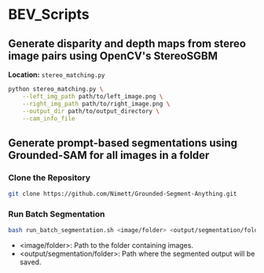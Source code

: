 # BEV_Scripts

## Generate disparity and depth maps from stereo image pairs using OpenCV's StereoSGBM

**Location:** `stereo_matching.py`
```bash
python stereo_matching.py \
    --left_img_path path/to/left_image.png \
    --right_img_path path/to/right_image.png \
    --output_dir path/to/output_directory \
    --cam_info_file
```

## Generate prompt-based segmentations using Grounded-SAM for all images in a folder

### Clone the Repository 
```bash
git clone https://github.com/Nimett/Grounded-Segment-Anything.git
```

### Run Batch Segmentation
```bash
bash run_batch_segmentation.sh <image/folder> <output/segmentation/folder>
```

- <image/folder>: Path to the folder containing images.
- <output/segmentation/folder>: Path where the segmented output will be saved.
